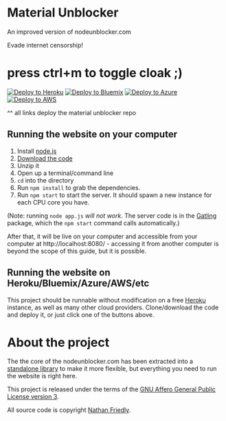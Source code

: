 # Material Unblocker
An improved version of nodeunblocker.com


Evade internet censorship!

# press ctrl+m to toggle cloak ;)

[![Deploy to Heroku](https://www.herokucdn.com/deploy/button.svg)](https://heroku.com/deploy?template=https://github.com/Hmmmmsia9/material-unblocker)
[![Deploy to Bluemix](https://cloud.ibm.com/devops/setup/deploy/button.png)](https://bluemix.net/deploy?repository=https://github.com/titaniumnetwork-dev/material-unblocker)
[![Deploy to Azure](http://azuredeploy.net/deploybutton.png)](https://azuredeploy.net/)
[![Deploy to AWS](https://oneclick.amplifyapp.com/button.svg)](https://console.aws.amazon.com/amplify/home#/deploy?repo=https://github.com/titaniumnetwork-dev/material-unblocker)

^^ all links deploy the material unblocker repo

## Running the website on your computer

1. Install [node.js](http://nodejs.org/)
2. [Download the code](https://github.com/titaniumnetwork-dev/material-unblocker/archive/master.zip)
3. Unzip it
4. Open up a terminal/command line
5. `cd` into the directory
6. Run `npm install` to grab the dependencies.
7. Run `npm start` to start the server. It should spawn a new instance for each CPU core you have.

(Note: running `node app.js` *will not work*. The server code is in the [Gatling](https://npmjs.org/package/gatling)
package, which the `npm start` command calls automatically.)

After that, it will be live on your computer and accessible from your computer at http://localhost:8080/ - accessing it from another computer is beyond the scope of this guide, but it is possible.

## Running the website on Heroku/Bluemix/Azure/AWS/etc

This project should be runnable without modification on a free [Heroku](http://www.heroku.com/) instance, as well as many other cloud providers. Clone/download the code and deploy it, or just click one of the buttons above.

# About the project

The the core of the nodeunblocker.com has been extracted into a [standalone library](https://github.com/nfriedly/node-unblocker) to make it more flexible, but everything you need to run the website is right here.

This project is released under the terms of the [GNU Affero General Public License version 3](https://www.gnu.org/licenses/agpl-3.0.html).

All source code is copyright [Nathan Friedly](http://nfriedly.com/).
